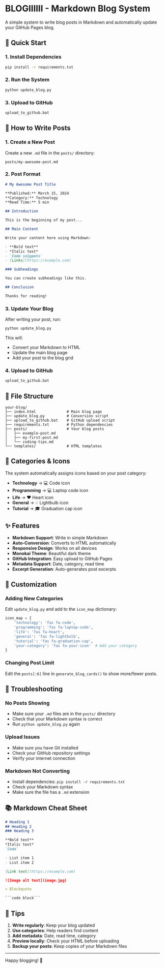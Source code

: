 # BLOGIIIIII - Markdown Blog System

A simple system to write blog posts in Markdown and automatically update your GitHub Pages blog.

## 🚀 Quick Start

### 1. Install Dependencies
```bash
pip install -r requirements.txt
```

### 2. Run the System
```bash
python update_blog.py
```

### 3. Upload to GitHub
```bash
upload_to_github.bat
```

## 📝 How to Write Posts

### 1. Create a New Post
Create a new `.md` file in the `posts/` directory:

```
posts/my-awesome-post.md
```

### 2. Post Format
```markdown
# My Awesome Post Title

**Published:** March 15, 2024
**Category:** Technology
**Read Time:** 5 min

## Introduction

This is the beginning of my post...

## Main Content

Write your content here using Markdown:

- **Bold text**
- *Italic text*
- `Code snippets`
- [Links](https://example.com)

### Subheadings

You can create subheadings like this.

## Conclusion

Thanks for reading!
```

### 3. Update Your Blog
After writing your post, run:
```bash
python update_blog.py
```

This will:
- Convert your Markdown to HTML
- Update the main blog page
- Add your post to the blog grid

### 4. Upload to GitHub
```bash
upload_to_github.bat
```

## 📁 File Structure

```
your-blog/
├── index.html              # Main blog page
├── update_blog.py          # Conversion script
├── upload_to_github.bat    # GitHub upload script
├── requirements.txt        # Python dependencies
├── posts/                  # Your blog posts
│   ├── example-post.md
│   ├── my-first-post.md
│   └── coding-tips.md
└── templates/              # HTML templates
```

## 🎨 Categories & Icons

The system automatically assigns icons based on your post category:

- **Technology** → 💻 Code icon
- **Programming** → 💻 Laptop code icon
- **Life** → ❤️ Heart icon
- **General** → 💡 Lightbulb icon
- **Tutorial** → 🎓 Graduation cap icon

## ✨ Features

- **Markdown Support**: Write in simple Markdown
- **Auto-Conversion**: Converts to HTML automatically
- **Responsive Design**: Works on all devices
- **Monokai Theme**: Beautiful dark theme
- **GitHub Integration**: Easy upload to GitHub Pages
- **Metadata Support**: Date, category, read time
- **Excerpt Generation**: Auto-generates post excerpts

## 🔧 Customization

### Adding New Categories
Edit `update_blog.py` and add to the `icon_map` dictionary:

```python
icon_map = {
    'technology': 'fas fa-code',
    'programming': 'fas fa-laptop-code',
    'life': 'fas fa-heart',
    'general': 'fas fa-lightbulb',
    'tutorial': 'fas fa-graduation-cap',
    'your-category': 'fas fa-your-icon'  # Add your category
}
```

### Changing Post Limit
Edit the `posts[:6]` line in `generate_blog_cards()` to show more/fewer posts.

## 🚨 Troubleshooting

### No Posts Showing
- Make sure your `.md` files are in the `posts/` directory
- Check that your Markdown syntax is correct
- Run `python update_blog.py` again

### Upload Issues
- Make sure you have Git installed
- Check your GitHub repository settings
- Verify your internet connection

### Markdown Not Converting
- Install dependencies: `pip install -r requirements.txt`
- Check your Markdown syntax
- Make sure the file has a `.md` extension

## 📚 Markdown Cheat Sheet

```markdown
# Heading 1
## Heading 2
### Heading 3

**Bold text**
*Italic text*
`Code`

- List item 1
- List item 2

[Link text](https://example.com)

![Image alt text](image.jpg)

> Blockquote

```code block```
```

## 🎯 Tips

1. **Write regularly**: Keep your blog updated
2. **Use categories**: Help readers find content
3. **Add metadata**: Date, read time, category
4. **Preview locally**: Check your HTML before uploading
5. **Backup your posts**: Keep copies of your Markdown files

---

Happy blogging! 🎉
